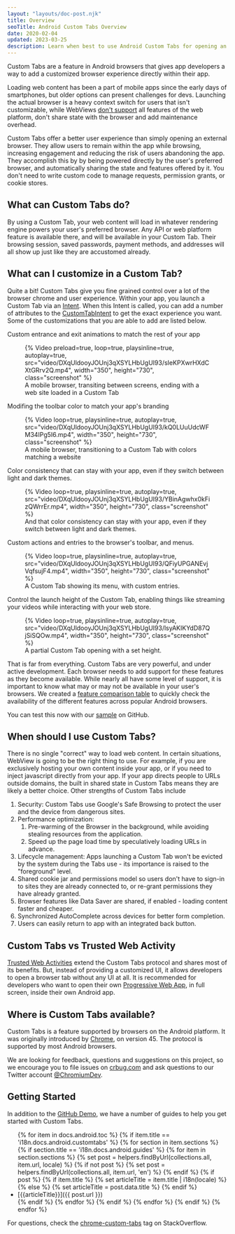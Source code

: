 ```yaml
---
layout: "layouts/doc-post.njk"
title: Overview
seoTitle: Android Custom Tabs Overview
date: 2020-02-04
updated: 2023-03-25
description: Learn when best to use Android Custom Tabs for opening an URL in your Android app.
---
```


Custom Tabs are a feature in Android browsers that gives app developers
a way to add a customized browser experience directly within their app.

Loading web content has been a part of mobile apps since the early days of
smartphones, but older options can present challenges for devs. Launching the
actual browser is a heavy context switch for users that isn't customizable,
while WebViews [don't support][6] all features of the web platform, don't share
state with the browser and add maintenance overhead.

Custom Tabs offer a better user experience than simply opening an external
browser. They allow users to remain within the app while browsing, increasing
engagement and reducing the risk of users abandoning the app. They accomplish
this by by being powered directly by the user's preferred browser, and automatically
sharing the state and features offered by it. You don't need to write custom
code to manage requests, permission grants, or cookie stores.


## What can Custom Tabs do?

By using a Custom Tab, your web content will load in whatever rendering engine
powers your user's preferred browser. Any API or web platform feature is
available there, and will be available in your Custom Tab. Their browsing session,
saved passwords, payment methods, and addresses will all show up just like they
are accustomed already.

## What can I customize in a Custom Tab?

Quite a bit! Custom Tabs give you fine grained control over a lot of the browser
chrome and user experience. Within your app, you launch a Custom Tab via an [Intent](7).
When this Intent is called, you can add a number of attributes to the
[CustomTabIntent](8) to get the exact experience you want. Some of the customizations
that you are able to add are listed below.

Custom entrance and exit animations to match the rest of your app

<figure>
{% Video preload=true, loop=true, playsinline=true, autoplay=true, src="video/DXqUldooyJOUnj3qXSYLHbUgUI93/sIeKPXwrHXdCXtGRrv2Q.mp4", width="350", height="730", class="screenshot" %}
  <figcaption>A mobile browser, transiting between screens, ending with a web site loaded in a Custom Tab</figcaption>
</figure>

Modifing the toolbar color to match your app's branding

<figure>
{% Video loop=true, playsinline=true, autoplay=true, src="video/DXqUldooyJOUnj3qXSYLHbUgUI93/kQ0LUuUdcWFM34IPg5I6.mp4", width="350", height="730", class="screenshot"  %}
  <figcaption>A mobile browser, transitioning to a Custom Tab with colors matching a website</figcaption>
</figure>

Color consistency that can stay with your app, even if they switch between light and dark themes.

<figure>
{% Video loop=true, playsinline=true, autoplay=true, src="video/DXqUldooyJOUnj3qXSYLHbUgUI93/YBinAgwhx0kFizQWrrEr.mp4", width="350", height="730", class="screenshot"  %}
  <figcaption>And that color consistency can stay with your app, even if they switch between light and dark themes.</figcaption>
</figure>

Custom actions and entries to the browser's toolbar, and menus.

<figure>
{% Video loop=true, playsinline=true, autoplay=true, src="video/DXqUldooyJOUnj3qXSYLHbUgUI93/QFiyUPGANEvjVqfsujF4.mp4", width="350", height="730", class="screenshot"  %}
  <figcaption>A Custom Tab showing its menu, with custom entries.</figcaption>
</figure>

Control the launch height of the Custom Tab, enabling things like streaming your videos while interacting with your web store.

<figure>
{% Video loop=true, playsinline=true, autoplay=true, src="video/DXqUldooyJOUnj3qXSYLHbUgUI93/lsyAKIKYdD87QjSiSQOw.mp4", width="350", height="730", class="screenshot"  %}
  <figcaption>A partial Custom Tab opening with a set height.</figcaption>
</figure>

That is far from everything. Custom Tabs are very powerful, and under active development. Each browser needs to add support for these features as they become available. While nearly all have some level of support, it is important to know what may or may not be available in your user's browsers. We created a [feature comparison table](/docs/android/custom-tabs/browser-support) to quickly check the availability of the different features across popular Android browsers.

You can test this now with our [sample][1] on GitHub.

## When should I use Custom Tabs?

There is no single "correct" way to load web content. In certain situations,
WebView is going to be the right thing to use. For example, if you are
exclusively hosting your own content inside your app, or if you need to inject
javascript directly from your app. If your app directs people to URLs outside
domains, the built in shared state in Custom Tabs means they are likely a
better choice. Other strengths of Custom Tabs include

1. Security: Custom Tabs use Google's Safe Browsing to protect the user and the
device from dangerous sites.
1. Performance optimization:
	1. Pre-warming of the Browser in the background, while avoiding stealing
	resources from the application.
	1. Speed up the page load time by speculatively loading URLs in advance.
1. Lifecycle management: Apps launching a Custom Tab won't be evicted by the
	system during the Tabs use - its importance is raised to the "foreground" level.
1. Shared cookie jar and permissions model so users don't have to sign-in to sites
	they are already connected to, or re-grant permissions they have already
	granted.
1. Browser features like Data Saver are shared, if enabled - loading content faster and cheaper.
1. Synchronized AutoComplete across devices for better form completion.
1. Users can easily return to app with an integrated back button.

## Custom Tabs vs Trusted Web Activity

[Trusted Web Activities][9] extend the Custom Tabs protocol and shares most of its benefits.
But, instead of providing a customized UI, it allows developers to open a browser tab without
any UI at all. It is recommended for developers who want to open their own
[Progressive Web App][10], in full screen, inside their own Android app.

## Where is Custom Tabs available?

Custom Tabs is a feature supported by browsers on the Android platform. It was originally
introduced by [Chrome][2], on version 45. The protocol is supported by most Android
browsers.

We are looking for feedback, questions and suggestions on this project, so we encourage you to file
issues on [crbug.com][3] and ask questions to our Twitter account
[@ChromiumDev][4].

## Getting Started

In addition to the [GitHub Demo][1], we have a number of guides to help you get started with Custom Tabs.


<ul>
{% for item in docs.android.toc %}
    {% if item.title == 'i18n.docs.android.customtabs' %}
        {% for section in item.sections %}
            {% if section.title == 'i18n.docs.android.guides' %}
              {% for item in section.sections %}
                  {% set post = helpers.findByUrl(collections.all, item.url, locale) %}
                  {% if not post %}
                    {% set post = helpers.findByUrl(collections.all, item.url, 'en') %}
                  {% endif %}
                  {% if post %}
                    {% if item.title %}
                      {% set articleTitle = item.title | i18n(locale) %}
                    {% else %}
                       {% set articleTitle = post.data.title %}
                    {% endif %}
                     <li>[{{articleTitle}}]({{ post.url }})</li>
                  {% endif %}
              {% endfor %}
            {% endif %}
        {% endfor %}
    {% endif %}
{% endfor %}
</ul>

For questions, check the [chrome-custom-tabs][5] tag on StackOverflow.

[1]: https://github.com/GoogleChrome/android-browser-helper/tree/master/demos/custom-tabs-example-app
[2]: https://play.google.com/store/apps/details?id=com.chrome
[3]: https://crbug.com
[4]: https://twitter.com/ChromiumDev
[5]: https://stackoverflow.com/questions/tagged/chrome-custom-tabs
[6]: https://research.google/pubs/pub46739/
[7]: https://developer.android.com/guide/components/intents-filters
[8]: https://developer.android.com/reference/androidx/browser/customtabs/CustomTabsIntent
[9]: /docs/android/trusted-web-activity/
[10]: https://web.dev/progressive-web-apps/
[11]: /docs/android/custom-tabs/integration-guide/
